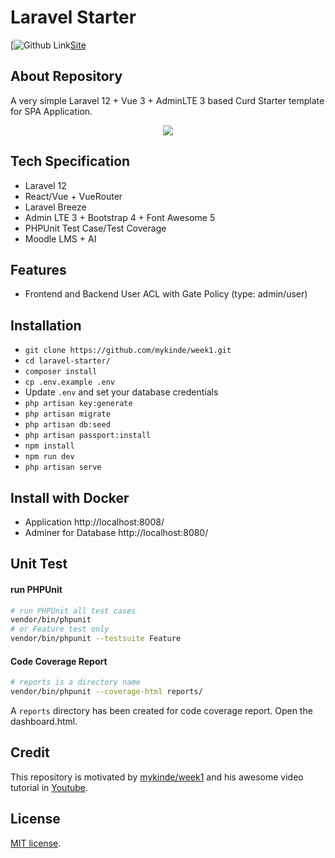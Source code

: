 # Laravel Starter


[![Github Link](https://github.com/mykinde/)[Site](https://mykinde.github.io/site/)


## About Repository

A very simple Laravel 12 + Vue 3 + AdminLTE 3 based Curd Starter template for SPA Application.
<p align="center">
<img src="https://i.imgur.com/111111mZAHbUL.png">

</p>

## Tech Specification

- Laravel 12
- React/Vue + VueRouter
- Laravel Breeze
- Admin LTE 3 + Bootstrap 4 + Font Awesome 5
- PHPUnit Test Case/Test Coverage
- Moodle LMS + AI

## Features

- Frontend and Backend User ACL with Gate Policy (type: admin/user)


## Installation

- `git clone https://github.com/mykinde/week1.git`
- `cd laravel-starter/`
- `composer install`
- `cp .env.example .env`
- Update `.env` and set your database credentials
- `php artisan key:generate`
- `php artisan migrate`
- `php artisan db:seed`
- `php artisan passport:install`
- `npm install`
- `npm run dev`
- `php artisan serve`

## Install with Docker


- Application http://localhost:8008/
- Adminer for Database http://localhost:8080/



## Unit Test

#### run PHPUnit

```bash
# run PHPUnit all test cases
vendor/bin/phpunit
# or Feature test only
vendor/bin/phpunit --testsuite Feature
```

#### Code Coverage Report

```bash
# reports is a directory name
vendor/bin/phpunit --coverage-html reports/
```
A `reports` directory has been created for code coverage report. Open the dashboard.html.


## Credit
This repository is motivated by [mykinde/week1](https://github.com/mykinde/week1.git) and his awesome video tutorial in [Youtube](https://www.youtube.com/playlist?list=PLE6CJ8yYNo7LvHjVBWX0fjeb5A7nWimzj).

## License

[MIT license](https://opensource.org/licenses/MIT).